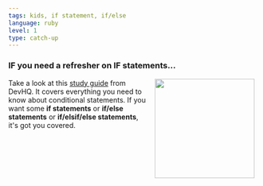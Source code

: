 ```yaml
---
tags: kids, if statement, if/else
language: ruby
level: 1
type: catch-up
---
```


### IF you need a refresher on IF statements...
<img src="https://s3.amazonaws.com/after-school-assets/refresher.jpg" width="200px" align="right" hspace="10"> Take a look at this [study guide](http://www.dev-hq.net/ruby/5--if-statements) from DevHQ. It covers everything you need to know about conditional statements. If you want some **if statements** or **if/else statements** or **if/elsif/else statements**, it's got you covered.
